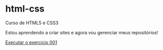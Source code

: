 # html-css
Curso de HTML5 e CSS3

 Estou aprendendo a criar sites e agora vou gerenciar meus repositórios!

<a href= "https://fatima-brito.github.io/html-css/exercicio/ex001/index.html"> Executar o exercicio 001 </a>

